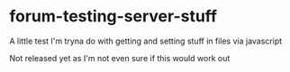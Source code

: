 # forum-testing-server-stuff
A little test I'm tryna do with getting and setting stuff in files via javascript

Not released yet as I'm not even sure if this would work out
